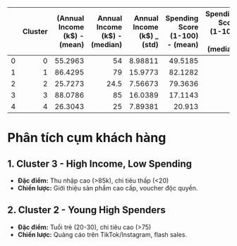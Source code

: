 |    |   Cluster|   (Annual Income (k$) - (mean) |   Annual Income (k$) - (median) |   Annual Income (k$) _ (std) |   Spending Score (1-100) - (mean) |   Spending Score (1-100) - (median) |   Spending Score (1-100) - (std) |   Age - (mean) |   Age - (median) |
|---:|------------------:|---------------------------------:|-----------------------------------:|--------------------------------:|-------------------------------------:|---------------------------------------:|------------------------------------:|------------------:|--------------------:|
|  0 |                 0 |                          55.2963 |                               54   |                         8.98811 |                              49.5185 |                                     50 |                             6.53091 |           42.716  |                46   |
|  1 |                 1 |                          86.4295 |                               79   |                        15.9773  |                              82.1282 |                                     83 |                             9.36449 |           32.6923 |                32   |
|  2 |                 2 |                          25.7273 |                               24.5 |                         7.56673 |                              79.3636 |                                     77 |                            10.5042  |           25.2727 |                23.5 |
|  3 |                 3 |                          88.0786 |                               85   |                        16.0389  |                              17.1143 |                                     16 |                             9.95215 |           41.1143 |                42   |
|  4 |                 4 |                          26.3043 |                               25   |                         7.89381 |                              20.913  |                                     17 |                            13.0172  |           45.2174 |                46   |

# Phân tích cụm khách hàng

## 1. Cluster 3 - High Income, Low Spending
- **Đặc điểm:** Thu nhập cao (>85k), chi tiêu thấp (<20)  
- **Chiến lược:** Giới thiệu sản phẩm cao cấp, voucher độc quyền.

## 2. Cluster 2 - Young High Spenders
- **Đặc điểm:** Tuổi trẻ (20-30), chi tiêu cao (>75)  
- **Chiến lược:** Quảng cáo trên TikTok/Instagram, flash sales.
